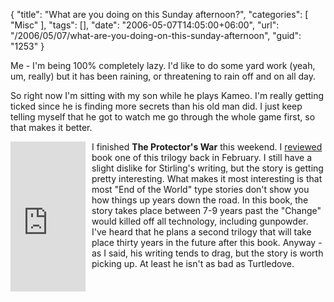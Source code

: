 {
	"title": "What are you doing on this Sunday afternoon?",
	"categories": [
		"Misc"
	],
	"tags": [],
	"date": "2006-05-07T14:05:00+06:00",
	"url": "/2006/05/07/what-are-you-doing-on-this-sunday-afternoon",
	"guid": "1253"
}

Me - I'm being 100% completely lazy. I'd like to do some yard work (yeah, um, really) but it has been raining, or threatening to rain off and on all day. 

So right now I'm sitting with my son while he plays Kameo. I'm really getting ticked since he is finding more secrets than his old man did. I just keep telling myself that he got to watch me go through the whole game first, so that makes it better.

<iframe src="http://rcm-na.amazon-adsystem.com/e/cm?t=raymondcamden-20&o=1&p=8&l=as1&asins=0451460464&fc1=000000&IS2=1&lt1=_top&lc1=0000ff&bc1=000000&bg1=ffffff&npa=1&f=ifr" style="width:120px;height:240px;margin-right: 10px" scrolling="no" marginwidth="0" marginheight="0" frameborder="0" align="left"></iframe> I finished <b>The Protector's War</b> this weekend. I <a href="http://www.raymondcamden.com/2006/2/7/Review-Dies-the-Fire-by-S-M-Stirling">reviewed </a> book one of this trilogy back in February. I still have a slight dislike for Stirling's writing, but the story is getting pretty interesting. What makes it most interesting is that most "End of the World" type stories don't show you how things up years down the road. In this book, the story takes place between 7-9 years past the "Change" would killed off all technology, including gunpowder. I've heard that he plans a second trilogy that will take place thirty years in the future after this book. Anyway - as I said, his writing tends to drag, but the story is worth picking up. At least he isn't as bad as Turtledove.
<br clear="left">